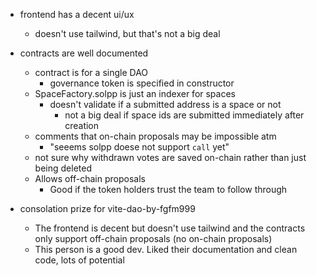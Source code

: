 - frontend has a decent ui/ux
	- doesn't use tailwind, but that's not a big deal
- contracts are well documented
	- contract is for a single DAO
		- governance token is specified in constructor
	- SpaceFactory.solpp is just an indexer for spaces
		- doesn't validate if a submitted address is a space or not
			- not a big deal if space ids are submitted immediately after creation
	- comments that on-chain proposals may be impossible atm
		- "seeems solpp doese not support `call` yet"
	- not sure why withdrawn votes are saved on-chain rather than just being deleted
	- Allows off-chain proposals
		- Good if the token holders trust the team to follow through

- consolation prize for vite-dao-by-fgfm999
	- The frontend is decent but doesn't use tailwind and the contracts only support off-chain proposals (no on-chain proposals)
	- This person is a good dev. Liked their documentation and clean code, lots of potential
